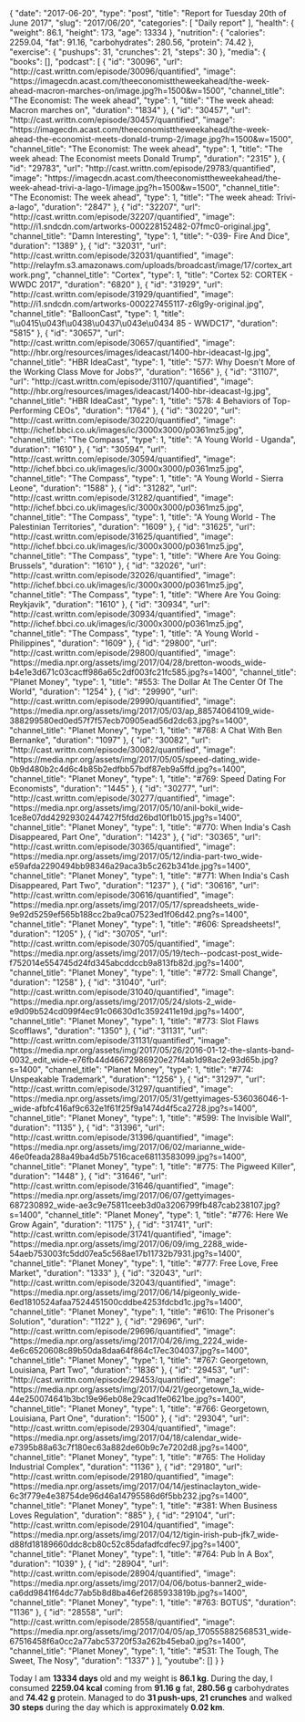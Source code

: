 {
    "date": "2017-06-20",
    "type": "post",
    "title": "Report for Tuesday 20th of June 2017",
    "slug": "2017\/06\/20",
    "categories": [
        "Daily report"
    ],
    "health": {
        "weight": 86.1,
        "height": 173,
        "age": 13334
    },
    "nutrition": {
        "calories": 2259.04,
        "fat": 91.16,
        "carbohydrates": 280.56,
        "protein": 74.42
    },
    "exercise": {
        "pushups": 31,
        "crunches": 21,
        "steps": 30
    },
    "media": {
        "books": [],
        "podcast": [
            {
                "id": "30096",
                "url": "http:\/\/cast.writtn.com\/episode\/30096\/quantified",
                "image": "https:\/\/imagecdn.acast.com\/theeconomisttheweekahead\/the-week-ahead-macron-marches-on\/image.jpg?h=1500&amp;w=1500",
                "channel_title": "The Economist: The week ahead",
                "type": 1,
                "title": "The week ahead: Macron marches on",
                "duration": "1834"
            },
            {
                "id": "30457",
                "url": "http:\/\/cast.writtn.com\/episode\/30457\/quantified",
                "image": "https:\/\/imagecdn.acast.com\/theeconomisttheweekahead\/the-week-ahead-the-economist-meets-donald-trump-2\/image.jpg?h=1500&amp;w=1500",
                "channel_title": "The Economist: The week ahead",
                "type": 1,
                "title": "The week ahead: The Economist meets Donald Trump",
                "duration": "2315"
            },
            {
                "id": "29783",
                "url": "http:\/\/cast.writtn.com\/episode\/29783\/quantified",
                "image": "https:\/\/imagecdn.acast.com\/theeconomisttheweekahead\/the-week-ahead-trivi-a-lago-1\/image.jpg?h=1500&amp;w=1500",
                "channel_title": "The Economist: The week ahead",
                "type": 1,
                "title": "The week ahead: Trivi-a-lago",
                "duration": "2847"
            },
            {
                "id": "32207",
                "url": "http:\/\/cast.writtn.com\/episode\/32207\/quantified",
                "image": "http:\/\/i1.sndcdn.com\/artworks-000228152482-07fmc0-original.jpg",
                "channel_title": "Damn Interesting",
                "type": 1,
                "title": "-039- Fire And Dice",
                "duration": "1389"
            },
            {
                "id": "32031",
                "url": "http:\/\/cast.writtn.com\/episode\/32031\/quantified",
                "image": "http:\/\/relayfm.s3.amazonaws.com\/uploads\/broadcast\/image\/17\/cortex_artwork.png",
                "channel_title": "Cortex",
                "type": 1,
                "title": "Cortex 52: CORTEK - WWDC 2017",
                "duration": "6820"
            },
            {
                "id": "31929",
                "url": "http:\/\/cast.writtn.com\/episode\/31929\/quantified",
                "image": "http:\/\/i1.sndcdn.com\/artworks-000227455117-z6lg9y-original.jpg",
                "channel_title": "BalloonCast",
                "type": 1,
                "title": "\u0415\u043f\u0438\u0437\u043e\u0434 85 - WWDC17",
                "duration": "5815"
            },
            {
                "id": "30657",
                "url": "http:\/\/cast.writtn.com\/episode\/30657\/quantified",
                "image": "http:\/\/hbr.org\/resources\/images\/ideacast\/1400-hbr-ideacast-lg.jpg",
                "channel_title": "HBR IdeaCast",
                "type": 1,
                "title": "577: Why Doesn't More of the Working Class Move for Jobs?",
                "duration": "1656"
            },
            {
                "id": "31107",
                "url": "http:\/\/cast.writtn.com\/episode\/31107\/quantified",
                "image": "http:\/\/hbr.org\/resources\/images\/ideacast\/1400-hbr-ideacast-lg.jpg",
                "channel_title": "HBR IdeaCast",
                "type": 1,
                "title": "578: 4 Behaviors of Top-Performing CEOs",
                "duration": "1764"
            },
            {
                "id": "30220",
                "url": "http:\/\/cast.writtn.com\/episode\/30220\/quantified",
                "image": "http:\/\/ichef.bbci.co.uk\/images\/ic\/3000x3000\/p0361mz5.jpg",
                "channel_title": "The Compass",
                "type": 1,
                "title": "A Young World - Uganda",
                "duration": "1610"
            },
            {
                "id": "30594",
                "url": "http:\/\/cast.writtn.com\/episode\/30594\/quantified",
                "image": "http:\/\/ichef.bbci.co.uk\/images\/ic\/3000x3000\/p0361mz5.jpg",
                "channel_title": "The Compass",
                "type": 1,
                "title": "A Young World - Sierra Leone",
                "duration": "1588"
            },
            {
                "id": "31282",
                "url": "http:\/\/cast.writtn.com\/episode\/31282\/quantified",
                "image": "http:\/\/ichef.bbci.co.uk\/images\/ic\/3000x3000\/p0361mz5.jpg",
                "channel_title": "The Compass",
                "type": 1,
                "title": "A Young World - The Palestinian Territories",
                "duration": "1609"
            },
            {
                "id": "31625",
                "url": "http:\/\/cast.writtn.com\/episode\/31625\/quantified",
                "image": "http:\/\/ichef.bbci.co.uk\/images\/ic\/3000x3000\/p0361mz5.jpg",
                "channel_title": "The Compass",
                "type": 1,
                "title": "Where Are You Going: Brussels",
                "duration": "1610"
            },
            {
                "id": "32026",
                "url": "http:\/\/cast.writtn.com\/episode\/32026\/quantified",
                "image": "http:\/\/ichef.bbci.co.uk\/images\/ic\/3000x3000\/p0361mz5.jpg",
                "channel_title": "The Compass",
                "type": 1,
                "title": "Where Are You Going: Reykjavik",
                "duration": "1610"
            },
            {
                "id": "30934",
                "url": "http:\/\/cast.writtn.com\/episode\/30934\/quantified",
                "image": "http:\/\/ichef.bbci.co.uk\/images\/ic\/3000x3000\/p0361mz5.jpg",
                "channel_title": "The Compass",
                "type": 1,
                "title": "A Young World - Philippines",
                "duration": "1609"
            },
            {
                "id": "29800",
                "url": "http:\/\/cast.writtn.com\/episode\/29800\/quantified",
                "image": "https:\/\/media.npr.org\/assets\/img\/2017\/04\/28\/bretton-woods_wide-b4e1e3d671c03cacff986a65c2df003fc21fc585.jpg?s=1400",
                "channel_title": "Planet Money",
                "type": 1,
                "title": "#553: The Dollar At The Center Of The World",
                "duration": "1254"
            },
            {
                "id": "29990",
                "url": "http:\/\/cast.writtn.com\/episode\/29990\/quantified",
                "image": "https:\/\/media.npr.org\/assets\/img\/2017\/05\/03\/ap_88574064109_wide-388299580ed0ed57f7f57ecb70905ead56d2dc63.jpg?s=1400",
                "channel_title": "Planet Money",
                "type": 1,
                "title": "#768: A Chat With Ben Bernanke",
                "duration": "1097"
            },
            {
                "id": "30082",
                "url": "http:\/\/cast.writtn.com\/episode\/30082\/quantified",
                "image": "https:\/\/media.npr.org\/assets\/img\/2017\/05\/05\/speed-dating_wide-0b9d480b2c4d6c4b85b2edfbb57bdf87eb9a5ffd.jpg?s=1400",
                "channel_title": "Planet Money",
                "type": 1,
                "title": "#769: Speed Dating For Economists",
                "duration": "1445"
            },
            {
                "id": "30277",
                "url": "http:\/\/cast.writtn.com\/episode\/30277\/quantified",
                "image": "https:\/\/media.npr.org\/assets\/img\/2017\/05\/10\/anil-bokil_wide-1ce8e07dd42929302447427f5fdd26bd10f1b015.jpg?s=1400",
                "channel_title": "Planet Money",
                "type": 1,
                "title": "#770: When India's Cash Disappeared, Part One",
                "duration": "1423"
            },
            {
                "id": "30365",
                "url": "http:\/\/cast.writtn.com\/episode\/30365\/quantified",
                "image": "https:\/\/media.npr.org\/assets\/img\/2017\/05\/12\/india-part-two_wide-e59afda2290494bb98346a29aca3b5c262b341de.jpg?s=1400",
                "channel_title": "Planet Money",
                "type": 1,
                "title": "#771: When India's Cash Disappeared, Part Two",
                "duration": "1237"
            },
            {
                "id": "30616",
                "url": "http:\/\/cast.writtn.com\/episode\/30616\/quantified",
                "image": "https:\/\/media.npr.org\/assets\/img\/2017\/05\/17\/spreadsheets_wide-9e92d5259ef565b188cc2ba9ca07523ed1f06d42.png?s=1400",
                "channel_title": "Planet Money",
                "type": 1,
                "title": "#606: Spreadsheets!",
                "duration": "1205"
            },
            {
                "id": "30705",
                "url": "http:\/\/cast.writtn.com\/episode\/30705\/quantified",
                "image": "https:\/\/media.npr.org\/assets\/img\/2017\/05\/19\/tech--podcast-post_wide-f752014e554745d24fd345abcddccb9a813fb82d.jpg?s=1400",
                "channel_title": "Planet Money",
                "type": 1,
                "title": "#772: Small Change",
                "duration": "1258"
            },
            {
                "id": "31040",
                "url": "http:\/\/cast.writtn.com\/episode\/31040\/quantified",
                "image": "https:\/\/media.npr.org\/assets\/img\/2017\/05\/24\/slots-2_wide-e9d09b524cd099f4ec91c06630d1c3592411e19d.jpg?s=1400",
                "channel_title": "Planet Money",
                "type": 1,
                "title": "#773: Slot Flaws Scofflaws",
                "duration": "1350"
            },
            {
                "id": "31131",
                "url": "http:\/\/cast.writtn.com\/episode\/31131\/quantified",
                "image": "https:\/\/media.npr.org\/assets\/img\/2017\/05\/26\/2016-01-12-the-slants-band-0032_edit_wide-e76fb44d46672986920e27f4ab1d98ac2e93d65b.jpg?s=1400",
                "channel_title": "Planet Money",
                "type": 1,
                "title": "#774: Unspeakable Trademark",
                "duration": "1256"
            },
            {
                "id": "31297",
                "url": "http:\/\/cast.writtn.com\/episode\/31297\/quantified",
                "image": "https:\/\/media.npr.org\/assets\/img\/2017\/05\/31\/gettyimages-536036046-1-_wide-afbfc416af9c632e1f61f25f9a1474d4f5ca2728.jpg?s=1400",
                "channel_title": "Planet Money",
                "type": 1,
                "title": "#599: The Invisible Wall",
                "duration": "1135"
            },
            {
                "id": "31396",
                "url": "http:\/\/cast.writtn.com\/episode\/31396\/quantified",
                "image": "https:\/\/media.npr.org\/assets\/img\/2017\/06\/02\/marianne_wide-46e0feada288a49ba4d5b7516cace68113583099.jpg?s=1400",
                "channel_title": "Planet Money",
                "type": 1,
                "title": "#775: The Pigweed Killer",
                "duration": "1448"
            },
            {
                "id": "31646",
                "url": "http:\/\/cast.writtn.com\/episode\/31646\/quantified",
                "image": "https:\/\/media.npr.org\/assets\/img\/2017\/06\/07\/gettyimages-687230892_wide-ae3c9e75811ceeb3d0a3206799fb487cab238107.jpg?s=1400",
                "channel_title": "Planet Money",
                "type": 1,
                "title": "#776: Here We Grow Again",
                "duration": "1175"
            },
            {
                "id": "31741",
                "url": "http:\/\/cast.writtn.com\/episode\/31741\/quantified",
                "image": "https:\/\/media.npr.org\/assets\/img\/2017\/06\/09\/img_2288_wide-54aeb753003fc5dd07ea5c568ae17b11732b7931.jpg?s=1400",
                "channel_title": "Planet Money",
                "type": 1,
                "title": "#777: Free Love, Free Market",
                "duration": "1333"
            },
            {
                "id": "32043",
                "url": "http:\/\/cast.writtn.com\/episode\/32043\/quantified",
                "image": "https:\/\/media.npr.org\/assets\/img\/2017\/06\/14\/pigeonly_wide-6ed1810524afaa7524451500cddbe4253fdcbd1c.jpg?s=1400",
                "channel_title": "Planet Money",
                "type": 1,
                "title": "#610: The Prisoner's Solution",
                "duration": "1122"
            },
            {
                "id": "29696",
                "url": "http:\/\/cast.writtn.com\/episode\/29696\/quantified",
                "image": "https:\/\/media.npr.org\/assets\/img\/2017\/04\/26\/img_2224_wide-4e6c6520608c89b50da8daa64f864c17ec304037.jpg?s=1400",
                "channel_title": "Planet Money",
                "type": 1,
                "title": "#767: Georgetown, Louisiana, Part Two",
                "duration": "1836"
            },
            {
                "id": "29453",
                "url": "http:\/\/cast.writtn.com\/episode\/29453\/quantified",
                "image": "https:\/\/media.npr.org\/assets\/img\/2017\/04\/21\/georgetown_1a_wide-44e250074641b3bc19e96eb08e29cad1fe0621be.jpg?s=1400",
                "channel_title": "Planet Money",
                "type": 1,
                "title": "#766: Georgetown, Louisiana, Part One",
                "duration": "1500"
            },
            {
                "id": "29304",
                "url": "http:\/\/cast.writtn.com\/episode\/29304\/quantified",
                "image": "https:\/\/media.npr.org\/assets\/img\/2017\/04\/18\/calendar_wide-e7395b88a63c7f180ec63a882de60b9c7e7202d8.jpg?s=1400",
                "channel_title": "Planet Money",
                "type": 1,
                "title": "#765: The Holiday Industrial Complex",
                "duration": "1136"
            },
            {
                "id": "29180",
                "url": "http:\/\/cast.writtn.com\/episode\/29180\/quantified",
                "image": "https:\/\/media.npr.org\/assets\/img\/2017\/04\/14\/jestinaclayton_wide-6c3f779e4e38754de96d46a14795586d6f5bb232.jpg?s=1400",
                "channel_title": "Planet Money",
                "type": 1,
                "title": "#381: When Business Loves Regulation",
                "duration": "885"
            },
            {
                "id": "29104",
                "url": "http:\/\/cast.writtn.com\/episode\/29104\/quantified",
                "image": "https:\/\/media.npr.org\/assets\/img\/2017\/04\/12\/tigin-irish-pub-jfk7_wide-d88fd18189660ddc8cb80c52c85dafadfcdfec97.jpg?s=1400",
                "channel_title": "Planet Money",
                "type": 1,
                "title": "#764: Pub In A Box",
                "duration": "1039"
            },
            {
                "id": "28904",
                "url": "http:\/\/cast.writtn.com\/episode\/28904\/quantified",
                "image": "https:\/\/media.npr.org\/assets\/img\/2017\/04\/06\/botus-banner2_wide-ca6dd9841f64dc77ab5b8d8ba46ef2685933819b.jpg?s=1400",
                "channel_title": "Planet Money",
                "type": 1,
                "title": "#763: BOTUS",
                "duration": "1136"
            },
            {
                "id": "28558",
                "url": "http:\/\/cast.writtn.com\/episode\/28558\/quantified",
                "image": "https:\/\/media.npr.org\/assets\/img\/2017\/04\/05\/ap_170555882568531_wide-67516458f6a0cc2a77abc53720f53a262b45eba0.jpg?s=1400",
                "channel_title": "Planet Money",
                "type": 1,
                "title": "#531: The Tough, The Sweet, The Nosy",
                "duration": "1337"
            }
        ],
        "youtube": []
    }
}

Today I am <strong>13334 days</strong> old and my weight is <strong>86.1 kg</strong>. During the day, I consumed <strong>2259.04 kcal</strong> coming from <strong>91.16 g</strong> fat, <strong>280.56 g</strong> carbohydrates and <strong>74.42 g</strong> protein. Managed to do <strong>31 push-ups</strong>, <strong>21 crunches</strong> and walked <strong>30 steps</strong> during the day which is approximately <strong>0.02 km</strong>.